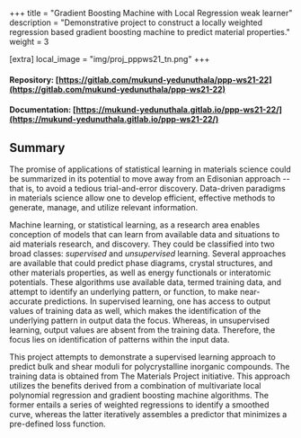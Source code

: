 +++
title = "Gradient Boosting Machine with Local Regression weak learner"
description = "Demonstrative project to construct a locally weighted regression based gradient boosting machine to predict material properties."
weight = 3

[extra]
local_image = "img/proj_pppws21_tn.png"
+++

#### Repository: [https://gitlab.com/mukund-yedunuthala/ppp-ws21-22](https://gitlab.com/mukund-yedunuthala/ppp-ws21-22)
#### Documentation: [https://mukund-yedunuthala.gitlab.io/ppp-ws21-22/](https://mukund-yedunuthala.gitlab.io/ppp-ws21-22/)

## Summary
The promise of applications of statistical learning in materials science could be summarized in its potential to move away from an Edisonian approach -- that is, to avoid a tedious trial-and-error discovery. Data-driven paradigms in materials science allow one to develop efficient, effective methods to generate, manage, and utilize relevant information.

Machine learning, or statistical learning, as a research area enables conception of models that
can learn from available data and situations to aid materials research, and discovery. They 
could be classified into two broad classes: *supervised* and *unsupervised* learning. Several 
approaches are available that could predict phase diagrams, crystal structures, and other materials
properties, as well as energy functionals or interatomic potentials. These algorithms use available data,
termed training data, and attempt to identify an underlying pattern, or function, to make near-accurate
predictions. In supervised learning, one has access to output values of training data as well, which 
makes the identification of the underlying pattern in output data the focus. Whereas, in unsupervised learning,
output values are absent from the training data. Therefore, the focus lies on identification of patterns within
the input data.


This project attempts to demonstrate a supervised learning approach to predict bulk and shear moduli for 
polycrystalline inorganic compounds. The training data is obtained from The Materials Project initiative.
This approach utilizes the benefits derived from a combination of 
multivariate local polynomial regression and gradient boosting machine algorithms. The former 
entails a series of weighted regressions to identify a smoothed curve, whereas the latter iteratively
assembles a predictor that minimizes a pre-defined loss function.
